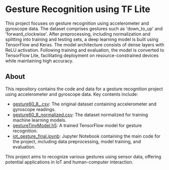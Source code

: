 # Gesture Recognition using TF Lite

This project focuses on gesture recognition using accelerometer and gyroscope data. The dataset comprises gestures such as 'down_to_up' and 'forward_clockwise'. After preprocessing, including normalization and splitting into training and testing sets, a deep learning model is built using TensorFlow and Keras. The model architecture consists of dense layers with ReLU activation. Following training and evaluation, the model is converted to TensorFlow Lite, facilitating deployment on resource-constrained devices while maintaining high accuracy.

## About

This repository contains the code and data for a gesture recognition project using accelerometer and gyroscope data. Key contents include:

- [gesture60_8_.csv](link_to_gesture60_8_.csv): The original dataset containing accelerometer and gyroscope readings.
- [gesture60_8_normalized.csv](link_to_gesture60_8_normalized.csv): The dataset normalized for training machine learning models.
- [gestureTinyModel.h5](link_to_gestureTinyModel.h5): A trained TensorFlow model for gesture recognition.
- [iot_gesture_final.ipynb](link_to_iot_gesture_final.ipynb): Jupyter Notebook containing the main code for the project, including data preprocessing, model training, and evaluation.

This project aims to recognize various gestures using sensor data, offering potential applications in IoT and human-computer interaction.
